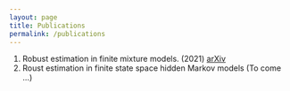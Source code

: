 ```yaml
---
layout: page
title: Publications
permalink: /publications
---
```

 <ol>
  <li>Robust estimation in finite mixture models. (2021) <a href="https://arxiv.org/abs/2107.00587">arXiv </a></li>
  <li>Roust estimation in finite state space hidden Markov models (To come ...)</li>
</ol> 

